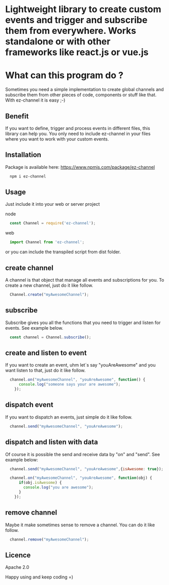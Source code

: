 Lightweight library to create custom events and trigger and subscribe them from everywhere. Works standalone or with other frameworks like react.js or vue.js
===============

# What can this program do ?

Sometimes you need a simple implementation to create global channels and subscribe them from other pieces of code, components or stuff like that. With ez-channel it is easy ;-)

## Benefit

If you want to define, trigger and process events in different files, this library can help you. You only need to include ez-channel in your files where you want to work with your custom events.

## Installation

Package is available here: https://www.npmjs.com/package/ez-channel

```sh
  npm i ez-channel
```

## Usage

Just include it into your web or server project

node

```javascript
  const Channel = require('ez-channel');
```

web

```javascript
  import Channel from 'ez-channel';
```

or you can include the transpiled script from dist folder.

## create channel

A channel is that object that manage all events and subscriptions for you. To create a new channel, just do it like follow.

```javascript
  Channel.create("myAwesomeChannel");
```

## subscribe

Subscribe gives you all the functions that you need to trigger and listen for events. See example below.

```javascript
  const channel = Channel.subscribe();
```

## create and listen to event

If you want to create an event, uhm let´s say "youAreAwesome" and you want listen to that, just do it like follow.

```javascript
  channel.on("myAwesomeChannel", "youAreAwesome", function() {
      console.log("someone says your are awesome");
    });
```

## dispatch event

If you want to dispatch an events, just simple do it like follow.

```javascript
  channel.send("myAwesomeChannel", "youAreAwesome");
```

## dispatch and listen with data

Of course it is possible the send and receive data by "on" and "send". See example below:

```javascript
  channel.send("myAwesomeChannel", "youAreAwesome",{isAwesome: true});
```

```javascript
  channel.on("myAwesomeChannel", "youAreAwesome", function(obj) {
      if(obj.isAwesome) {
        console.log("you are awesome");
      }
    });
```

## remove channel

Maybe it make sometimes sense to remove a channel. You can do it like follow.

```javascript
  channel.remove("myAwesomeChannel");
```

## Licence

Apache 2.0

Happy using and keep coding =)

